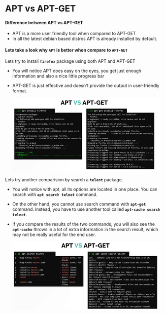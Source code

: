 # APT vs APT-GET


#### Difference between APT vs APT-GET
- APT is a more user friendly tool when compared to APT-GET
- In all the latest debian based distros APT is already installed by default.

#### Lets take a look why **`APT`** is better when compare to **`APT-GET`**

Lets try to install **`firefox`** package using both APT and APT-GET
- You will notice APT does easy on the eyes, you get just enough information and also a nice little progress bar
- APT-GET is just effective and doesn't provide the output in user-friendly format.

  ![apt-vs-apt-get](../../images/apt-vs-apt-get.PNG)
 
Lets try another comparision by search a **`telent`** package.
- You will notice with apt, all its options are located in one place. You can search with **`apt search telnet`** command.
- On the other hand, you cannot use search command with **`apt-get`** command. Instead, you have to use another tool called **`apt-cache search telnet`**.
- If you compare the results of the two commands, you will also see the **`apt-cache`** throws in a lot of extra information in the search result, which may not be really useful for the end user.

  ![apt-vs-apt-get1](../../images/apt-vs-apt-get1.PNG)
 
